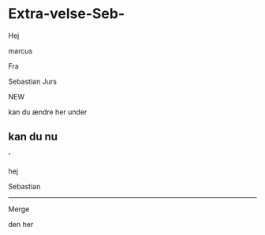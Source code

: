# Extra-velse-Seb-

Hej

marcus

Fra

Sebastian Jurs


NEW

kan du ændre her under


kan du nu
----------
'

hej 

Sebastian

--------

Merge

den her
